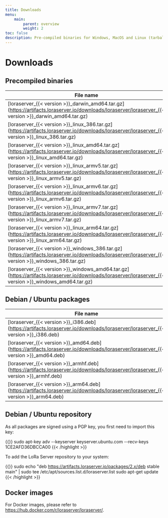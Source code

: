 ```yaml
---
title: Downloads
menu:
    main:
        parent: overview
        weight: 2
toc: false
description: Pre-compiled binaries for Windows, MacOS and Linux (tarball and Debian / Ubuntu packages).
---
```


# Downloads

## Precompiled binaries

| File name                                                                                                                                               | OS      | Arch  |
| ------------------------------------------------------------------------------------------------------------------------------------------------------- | ------- | ----- |
| [loraserver_{{< version >}}_darwin_amd64.tar.gz](https://artifacts.loraserver.io/downloads/loraserver/loraserver_{{< version >}}_darwin_amd64.tar.gz)   | OS X    | amd64 |
| [loraserver_{{< version >}}_linux_386.tar.gz](https://artifacts.loraserver.io/downloads/loraserver/loraserver_{{< version >}}_linux_386.tar.gz)         | Linux   | 386   |
| [loraserver_{{< version >}}_linux_amd64.tar.gz](https://artifacts.loraserver.io/downloads/loraserver/loraserver_{{< version >}}_linux_amd64.tar.gz)     | Linux   | amd64 |
| [loraserver_{{< version >}}_linux_armv5.tar.gz](https://artifacts.loraserver.io/downloads/loraserver/loraserver_{{< version >}}_linux_armv5.tar.gz)     | Linux   | armv5 |
| [loraserver_{{< version >}}_linux_armv6.tar.gz](https://artifacts.loraserver.io/downloads/loraserver/loraserver_{{< version >}}_linux_armv6.tar.gz)     | Linux   | armv6 |
| [loraserver_{{< version >}}_linux_armv7.tar.gz](https://artifacts.loraserver.io/downloads/loraserver/loraserver_{{< version >}}_linux_armv7.tar.gz)     | Linux   | armv7 |
| [loraserver_{{< version >}}_linux_arm64.tar.gz](https://artifacts.loraserver.io/downloads/loraserver/loraserver_{{< version >}}_linux_arm64.tar.gz)     | Linux   | arm64 |
| [loraserver_{{< version >}}_windows_386.tar.gz](https://artifacts.loraserver.io/downloads/loraserver/loraserver_{{< version >}}_windows_386.tar.gz)     | Windows | 386   |
| [loraserver_{{< version >}}_windows_amd64.tar.gz](https://artifacts.loraserver.io/downloads/loraserver/loraserver_{{< version >}}_windows_amd64.tar.gz) | Windows | amd64 |

## Debian / Ubuntu packages

| File name                                                                                                                         | OS      | Arch  |
| ----------------------------------------------------------------------------------------------------------------------------------| ------- | ----- |
| [loraserver_{{< version >}}_i386.deb](https://artifacts.loraserver.io/downloads/loraserver/loraserver_{{< version >}}_i386.deb)   | Linux   | 386   |
| [loraserver_{{< version >}}_amd64.deb](https://artifacts.loraserver.io/downloads/loraserver/loraserver_{{< version >}}_amd64.deb) | Linux   | amd64 |
| [loraserver_{{< version >}}_armhf.deb](https://artifacts.loraserver.io/downloads/loraserver/loraserver_{{< version >}}_armhf.deb) | Linux   | arm   |
| [loraserver_{{< version >}}_arm64.deb](https://artifacts.loraserver.io/downloads/loraserver/loraserver_{{< version >}}_arm64.deb) | Linux   | arm64 |

## Debian / Ubuntu repository

As all packages are signed using a PGP key, you first need to import this key:

{{<highlight bash>}}
sudo apt-key adv --keyserver keyserver.ubuntu.com --recv-keys 1CE2AFD36DBCCA00
{{< /highlight >}}

To add the LoRa Server repository to your system:

{{<highlight bash>}}
sudo echo "deb https://artifacts.loraserver.io/packages/2.x/deb stable main" | sudo tee /etc/apt/sources.list.d/loraserver.list
sudo apt-get update
{{< /highlight >}}

## Docker images

For Docker images, please refer to https://hub.docker.com/r/loraserver/loraserver/.

